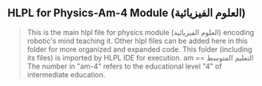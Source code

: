 ## HLPL for Physics-Am-4 Module (العلوم الفيزيائية)
>This is the main hlpl file for physics module (العلوم الفيزيائية) encoding robotic's mind teaching it.
>Other hlpl files can be added here in this folder for more organized and expanded code.
>This folder (including its files) is imported by HLPL IDE for execution.
>am == التعليم المتوسط
>The number in "am-4" refers to the educational level "4" of intermediate education.
